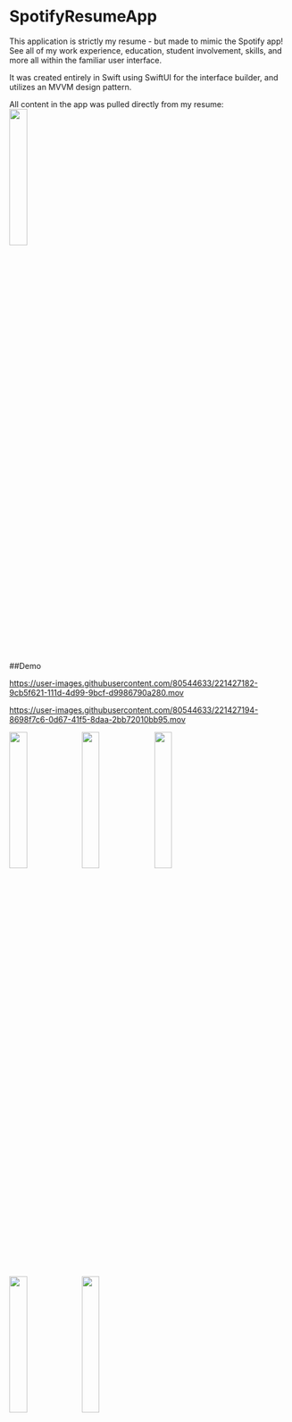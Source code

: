 # SpotifyResumeApp

This application is strictly my resume - but made to mimic the Spotify app! See all of my work experience, education, student involvement, skills, and more all within the familiar user interface.

It was created entirely in Swift using SwiftUI for the interface builder, and utilizes an MVVM design pattern.

All content in the app was pulled directly from my resume:
<img src="https://user-images.githubusercontent.com/80544633/221428029-76d56b30-6183-4bd9-9ae6-8e827b21cb04.jpg" width=25% height=25%>



##Demo


https://user-images.githubusercontent.com/80544633/221427182-9cb5f621-111d-4d99-9bcf-d9986790a280.mov 

https://user-images.githubusercontent.com/80544633/221427194-8698f7c6-0d67-41f5-8daa-2bb72010bb95.mov



<img src="https://user-images.githubusercontent.com/80544633/221427240-05782c90-51be-4efd-8abd-d27dc114ae32.png" width=25% height=25%> <img src="https://user-images.githubusercontent.com/80544633/221427243-05998fa5-7c3d-4d03-b415-771608af6b6b.png" width=25% height=25%> <img src="https://user-images.githubusercontent.com/80544633/221427245-d2370934-b307-4762-b042-e913f60e7b2a.png" width=25% height=25%> <img src="https://user-images.githubusercontent.com/80544633/221427247-c8287579-a9ad-4ac2-b314-f5cd401673aa.png" width=25% height=25%> <img src="https://user-images.githubusercontent.com/80544633/221427248-b4956291-29e8-439b-8ad9-4a4301134a8d.png" width=25% height=25%>






